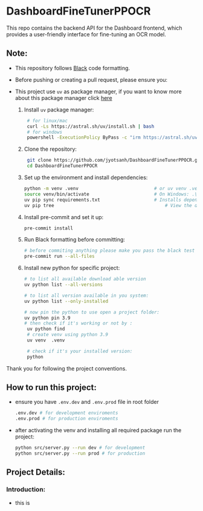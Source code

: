 # DashboardFineTunerPPOCR

This repo contains the backend API for the Dashboard frontend, which provides a user-friendly interface for fine-tuning an OCR model.

## Note:

- This repository follows [Black](https://black.readthedocs.io/en/stable/) code formatting.
- Before pushing or creating a pull request, please ensure you:
- This project use `uv` as package manager, if you want to know more about this package manager click [here](https://github.com/astral-sh/uv)

  1. Install `uv` package manager:

     ```bash
      # for linux/mac
      curl -Ls https://astral.sh/uv/install.sh | bash
      # for windows
      powershell -ExecutionPolicy ByPass -c "irm https://astral.sh/uv/install.ps1 | iex"
     ```

  2. Clone the repository:

     ```bash
      git clone https://github.com/jyotsanh/DashboardFineTunerPPOCR.git
      cd DashboardFineTunerPPOCR
     ```

  3. Set up the environment and install dependencies:

     ```bash
     python -m venv .venv                            # or uv venv .venv
     source venv/bin/activate                        # On Windows: .\venv\Scripts\activate
     uv pip sync requirements.txt                    # Installs dependencies defined in pyproject.toml or requirements.txt if configured
     uv pip tree                                         # View the dependency tree for the project
     ```

  4. Install pre-commit and set it up:

     ```bash
     pre-commit install
     ```

  5. Run Black formatting before committing:

     ```bash
     # before commiting anything please make you pass the black test
     pre-commit run --all-files
     ```

  6. Install new python for specific project:

     ```bash
     # to list all available download able version
     uv python list --all-versions

     # to list all version available in you system:
     uv python list --only-installed

     # now pin the python to use open a project folder:
     uv python pin 3.9
     # then check if it's working or not by :
      uv python find
      # create venv using python 3.9
      uv venv  .venv

      # check if it's your installed version:
      python
     ```

Thank you for following the project conventions.

## How to run this project:

- ensure you have `.env.dev` and `.env.prod` file in root folder
  ```bash
  .env.dev # for development enviroments
  .env.prod # for production enviroments
  ```
- after activating the venv and installing all required package run the project:
  ```bash
  python src/server.py --run dev # for development
  python src/server.py --run prod # for production
  ```

## Project Details:

### Introduction:

- this is
